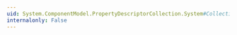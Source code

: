 ```yaml
---
uid: System.ComponentModel.PropertyDescriptorCollection.System#Collections#IList#Remove(System.Object)
internalonly: False
---
```

